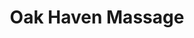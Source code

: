 ---
title: "Oak Haven Massage"
url: /san-antonio/oak-haven-massage-broadway-suite-101/
shop: massage
---
